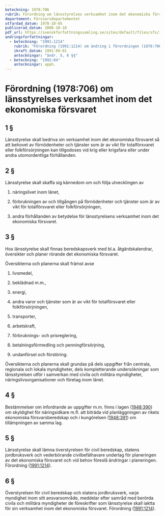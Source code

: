```yaml
---
beteckning: 1978:706
rubrik: Förordning om länsstyrelses verksamhet inom det ekonomiska försvaret
departement: Försvarsdepartementet
utfardad_datum: 1978-10-05
publicerad_datum: 2008-10-10
pdf_url: https://svenskforfattningssamling.se/sites/default/files/sfs/1978-10/SFS1978-706.pdf
andringsforfattningar:
  - beteckning: "1991:1214"
    rubrik: "Förordning (1991:1214) om ändring i förordningen (1978:706) om länsstyrelses verksamhet inom det ekonomiska försvaret"
    ikraft_datum: 1991-09-01
    anteckningar: "ändr. 5, 6 §§"
  - beteckning: "1992:84"
    anteckningar: upph.
---
```


# Förordning (1978:706) om länsstyrelses verksamhet inom det ekonomiska försvaret

## 1 §

Länsstyrelse skall bedriva sin verksamhet inom det ekonomiska försvaret så att behovet av förnödenheter och tjänster som är av vikt för totalförsvaret eller folkförsörjningen kan tillgodoses vid krig eller krigsfara eller under andra utomordentliga förhållanden.

## 2 §

Länsstyrelse skall skaffa sig kännedom om och följa utvecklingen av

1. näringslivet inom länet,

2. förbrukningen av och tillgången på förnödenheter och tjänster som är av vikt för totalförsvaret eller folkförsörjningen,

3. andra förhållanden av betydelse för länsstyrelsens verksamhet inom det ekonomiska försvaret.

## 3 §

Hos länsstyrelse skall finnas beredskapsverk med bl.a. åtgärdskalendrar, översikter och planer rörande det ekonomiska försvaret.

Översikterna och planerna skall främst avse

1. livsmedel,

2. beklädnad m.m.,

3. energi,

4. andra varor och tjänster som är av vikt för totalförsvaret eller folkförsörjningen,

5. transporter,

6. arbetskraft,

7. förbruknings- och prisreglering,

8. betalningsförmedling och penningförsörjning,

9. undanförsel och förstöring.

Översikterna och planerna skall grundas på dels uppgifter från centrala, regionala och lokala myndigheter, dels kompletterande undersökningar som länsstyrelsen utför i samverkan med civila och militära myndigheter, näringslivsorganisationer och företag inom länet.

## 4 §

Bestämmelser om infordrande av uppgifter m.m. finns i lagen ([1948:390](https://selex.se/eli/sfs/1948/390)) om skyldighet för näringsidkare m.fl. att biträda vid planläggningen av rikets ekonomiska försvarsberedskap och i kungörelsen ([1948:391](https://selex.se/eli/sfs/1948/391)) om tillämpningen av samma lag.

## 5 §

Länsstyrelse skall lämna överstyrelsen för civil beredskap, statens jordbruksverk och vederbörande civilbefälhavare underlag för planeringen av det ekonomiska försvaret och vid behov föreslå ändringar i planeringen. Förordning ([1991:1214](https://selex.se/eli/sfs/1991/1214)).

## 6 §

Överstyrelsen för civil beredskap och statens jordbruksverk, varje myndighet inom sitt ansvarsområde, meddelar efter samråd med berörda civila och militära myndigheter de föreskrifter som länsstyrelse skall iaktta för sin verksamhet inom det ekonomiska försvaret. Förordning ([1991:1214](https://selex.se/eli/sfs/1991/1214)).